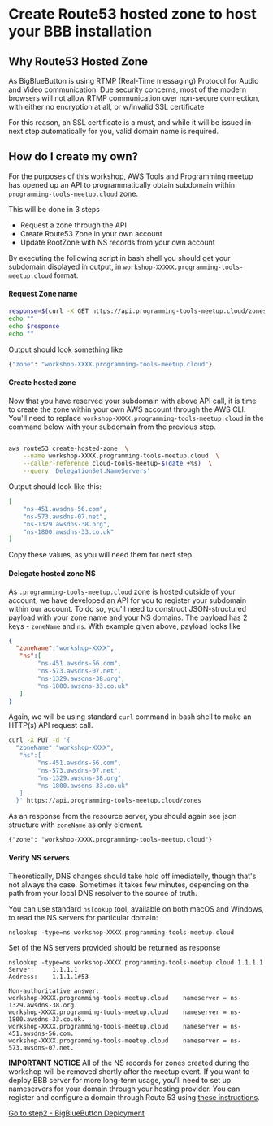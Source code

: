 # Create Route53 hosted zone to host your BBB installation

## Why Route53 Hosted Zone

As BigBlueButton is using RTMP (Real-Time messaging) Protocol for Audio and Video 
communication. Due security concerns, most of the modern browsers will not 
allow RTMP communication over non-secure connection, with either no 
encryption at all, or w/invalid SSL certificate

For this reason, an SSL certificate is a must, and while it will be issued in 
next step automatically for you, valid domain name is required. 


## How do I create my own?

For the purposes of this workshop, AWS Tools and Programming meetup has
opened up an API to programmatically obtain subdomain within `programming-tools-meetup.cloud`
zone. 

This will be done in 3 steps 
- Request a zone through the API
- Create Route53 Zone in your own account
- Update RootZone with NS records from your own account


By executing the following script in bash shell you should get your subdomain displayed in output, 
in `workshop-XXXXX.programming-tools-meetup.cloud` format. 


#### Request Zone name
```bash
response=$(curl -X GET https://api.programming-tools-meetup.cloud/zones)
echo ""
echo $response
echo ""
```

Output should look something like 
```bash
{"zone": "workshop-XXXX.programming-tools-meetup.cloud"}
```

#### Create hosted zone

Now that you have reserved your subdomain with above API call, it is time 
to create the zone within your own AWS account through the AWS CLI. You'll
need to replace `workshop-XXXX.programming-tools-meetup.cloud` in the command
below with your subdomain from the previous step.

```bash

aws route53 create-hosted-zone  \
    --name workshop-XXXX.programming-tools-meetup.cloud  \
    --caller-reference cloud-tools-meetup-$(date +%s)  \
    --query 'DelegationSet.NameServers'
```

Output should look like this:

```json
[
    "ns-451.awsdns-56.com",
    "ns-573.awsdns-07.net",
    "ns-1329.awsdns-38.org",
    "ns-1800.awsdns-33.co.uk"
]
```

Copy these values, as you will need them for next step.

#### Delegate hosted zone NS 

As `.programming-tools-meetup.cloud` zone is hosted outside of your account, we have 
developed an API for you to register your subdomain within our account. To do so, you'll need
to construct JSON-structured payload with your zone name and your NS domains. The payload has 
2 keys - `zoneName` and `ns`. With example given above, payload looks like 

```json
{
  "zoneName":"workshop-XXXX",
   "ns":[
        "ns-451.awsdns-56.com",
        "ns-573.awsdns-07.net",
        "ns-1329.awsdns-38.org",
        "ns-1800.awsdns-33.co.uk"
   ]
}
```

Again, we will be using standard `curl` command in bash shell to make an HTTP(s) API request call.

```bash
curl -X PUT -d '{
  "zoneName":"workshop-XXXX",
   "ns":[
        "ns-451.awsdns-56.com",
        "ns-573.awsdns-07.net",
        "ns-1329.awsdns-38.org",
        "ns-1800.awsdns-33.co.uk"
   ]
  }' https://api.programming-tools-meetup.cloud/zones
```

As an response from the resource server, you should again see json structure with `zoneName`
as only element.
 
```text
{"zone": "workshop-XXXX.programming-tools-meetup.cloud"}
```

#### Verify NS servers 


Theoretically, DNS changes should take hold off imediatelly, though that's not always the case. Sometimes
it takes few minutes, depending on the path from your local DNS resolver to the source of truth. 

You can use standard `nslookup` tool, available on both macOS and Windows, to read the NS servers for particular
domain:

```shell
nslookup -type=ns workshop-XXXX.programming-tools-meetup.cloud
```

Set of the NS servers provided should be returned as response

```text
nslookup -type=ns workshop-XXXX.programming-tools-meetup.cloud 1.1.1.1
Server:		1.1.1.1
Address:	1.1.1.1#53

Non-authoritative answer:
workshop-XXXX.programming-tools-meetup.cloud	nameserver = ns-1329.awsdns-38.org.
workshop-XXXX.programming-tools-meetup.cloud	nameserver = ns-1800.awsdns-33.co.uk.
workshop-XXXX.programming-tools-meetup.cloud	nameserver = ns-451.awsdns-56.com.
workshop-XXXX.programming-tools-meetup.cloud	nameserver = ns-573.awsdns-07.net.
```

**IMPORTANT NOTICE** All of the NS records for zones created during the workshop will be 
removed shortly after the meetup event. If you want to deploy BBB server for more long-term 
usage, you'll need to set up nameservers for your domain through your hosting provider.
You can register and configure a domain through Route 53 using
[these instructions](https://docs.aws.amazon.com/Route53/latest/DeveloperGuide/getting-started.html). 

[Go to step2 - BigBlueButton Deployment](Step2.md) 
